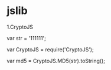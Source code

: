# jslib
1.CryptoJS

var str = '111111';

var CryptoJS = require('CryptoJS');

var md5 = CryptoJS.MD5(str).toString();
